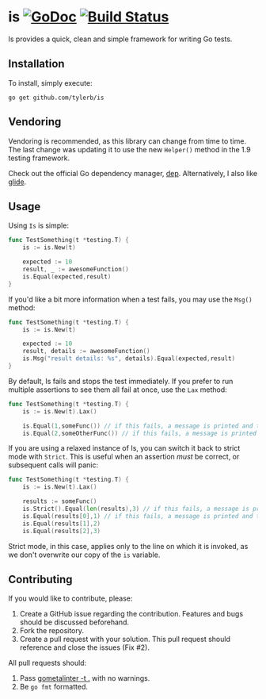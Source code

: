 # is [![GoDoc](https://godoc.org/github.com/tylerb/is?status.svg)](http://godoc.org/github.com/tylerb/is) [![Build Status](https://circleci.com/gh/tylerb/is.svg?style=shield&circle-token=94428439ffc6eda6471dc218471dab20985f444c)](https://circleci.com/gh/tylerb/is)

Is provides a quick, clean and simple framework for writing Go tests.

## Installation

To install, simply execute:

```
go get github.com/tylerb/is
```

## Vendoring

Vendoring is recommended, as this library can change from time to time. The last change was updating it to use the new `Helper()` method in the 1.9 testing framework.

Check out the official Go dependency manager, [dep](https://github.com/golang/dep). Alternatively, I also like [glide](https://github.com/Masterminds/glide).

## Usage

Using `Is` is simple:

```go
func TestSomething(t *testing.T) {
	is := is.New(t)

	expected := 10
	result, _ := awesomeFunction()
	is.Equal(expected,result)
}
```

If you'd like a bit more information when a test fails, you may use the `Msg()` method:

```go
func TestSomething(t *testing.T) {
	is := is.New(t)

	expected := 10
	result, details := awesomeFunction()
	is.Msg("result details: %s", details).Equal(expected,result)
}
```

By default, Is fails and stops the test immediately. If you prefer to run multiple assertions to see them all fail at once, use the `Lax` method:

```go
func TestSomething(t *testing.T) {
	is := is.New(t).Lax()

	is.Equal(1,someFunc()) // if this fails, a message is printed and the test continues
	is.Equal(2,someOtherFunc()) // if this fails, a message is printed and the test continues
```

If you are using a relaxed instance of Is, you can switch it back to strict mode with `Strict`. This is useful when an assertion *must* be correct, or subsequent calls will panic:

```go
func TestSomething(t *testing.T) {
	is := is.New(t).Lax()

	results := someFunc()
	is.Strict().Equal(len(results),3) // if this fails, a message is printed and testing stops
	is.Equal(results[0],1) // if this fails, a message is printed and testing continues
	is.Equal(results[1],2)
	is.Equal(results[2],3)
```

Strict mode, in this case, applies only to the line on which it is invoked, as we don't overwrite our copy of the `is` variable.

## Contributing

If you would like to contribute, please:

1. Create a GitHub issue regarding the contribution. Features and bugs should be discussed beforehand.
2. Fork the repository.
3. Create a pull request with your solution. This pull request should reference and close the issues (Fix #2).

All pull requests should:

1. Pass [gometalinter -t .](https://github.com/alecthomas/gometalinter) with no warnings.
2. Be `go fmt` formatted.
